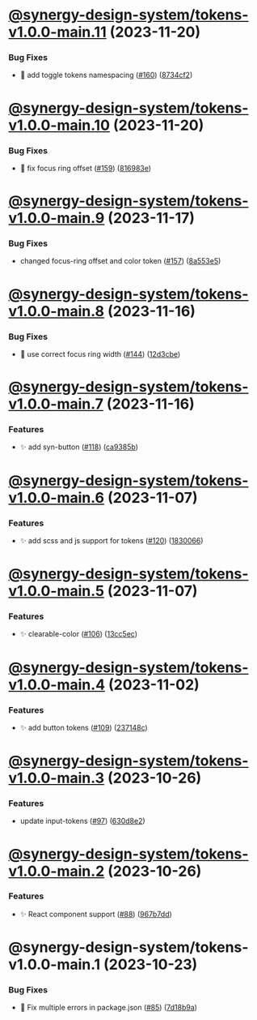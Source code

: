 # [@synergy-design-system/tokens-v1.0.0-main.11](https://github.com/SickDesignSystem/synergy/compare/tokens/1.0.0-main.10...tokens/1.0.0-main.11) (2023-11-20)


### Bug Fixes

* 🐛 add toggle tokens namespacing ([#160](https://github.com/SickDesignSystem/synergy/issues/160)) ([8734cf2](https://github.com/SickDesignSystem/synergy/commit/8734cf201e199defa23ff1419f20fa1efdf2fc56))

# [@synergy-design-system/tokens-v1.0.0-main.10](https://github.com/SickDesignSystem/synergy/compare/tokens/1.0.0-main.9...tokens/1.0.0-main.10) (2023-11-20)


### Bug Fixes

* 🐛 fix focus ring offset ([#159](https://github.com/SickDesignSystem/synergy/issues/159)) ([816983e](https://github.com/SickDesignSystem/synergy/commit/816983ed01d22c5aa0bda18892e399d26462b1ef))

# [@synergy-design-system/tokens-v1.0.0-main.9](https://github.com/SickDesignSystem/synergy/compare/tokens/1.0.0-main.8...tokens/1.0.0-main.9) (2023-11-17)


### Bug Fixes

* changed focus-ring offset and color token ([#157](https://github.com/SickDesignSystem/synergy/issues/157)) ([8a553e5](https://github.com/SickDesignSystem/synergy/commit/8a553e53ca31e3ac5fa44c176fbeec5797cf37a9))

# [@synergy-design-system/tokens-v1.0.0-main.8](https://github.com/SickDesignSystem/synergy/compare/tokens/1.0.0-main.7...tokens/1.0.0-main.8) (2023-11-16)


### Bug Fixes

* 🐛 use correct focus ring width ([#144](https://github.com/SickDesignSystem/synergy/issues/144)) ([12d3cbe](https://github.com/SickDesignSystem/synergy/commit/12d3cbe9241a4edca0afabc20dad74cd9874d3b0))

# [@synergy-design-system/tokens-v1.0.0-main.7](https://github.com/SickDesignSystem/synergy/compare/tokens/1.0.0-main.6...tokens/1.0.0-main.7) (2023-11-16)


### Features

* ✨ add syn-button ([#118](https://github.com/SickDesignSystem/synergy/issues/118)) ([ca9385b](https://github.com/SickDesignSystem/synergy/commit/ca9385beef3f868679d51088d3fa372423277223))

# [@synergy-design-system/tokens-v1.0.0-main.6](https://github.com/SickDesignSystem/synergy/compare/tokens/1.0.0-main.5...tokens/1.0.0-main.6) (2023-11-07)


### Features

* ✨ add scss and js support for tokens ([#120](https://github.com/SickDesignSystem/synergy/issues/120)) ([1830066](https://github.com/SickDesignSystem/synergy/commit/1830066b12a061013a4fb67adaf0856de11f5e9a))

# [@synergy-design-system/tokens-v1.0.0-main.5](https://github.com/SickDesignSystem/synergy/compare/tokens/1.0.0-main.4...tokens/1.0.0-main.5) (2023-11-07)


### Features

* ✨ clearable-color ([#106](https://github.com/SickDesignSystem/synergy/issues/106)) ([13cc5ec](https://github.com/SickDesignSystem/synergy/commit/13cc5ecd0a9f4776dae711c78a3d9e40a0d930e8))

# [@synergy-design-system/tokens-v1.0.0-main.4](https://github.com/SickDesignSystem/synergy/compare/tokens/1.0.0-main.3...tokens/1.0.0-main.4) (2023-11-02)


### Features

* ✨ add button tokens ([#109](https://github.com/SickDesignSystem/synergy/issues/109)) ([237148c](https://github.com/SickDesignSystem/synergy/commit/237148ccf64be74fc3721dc5381010c5495890f8))

# [@synergy-design-system/tokens-v1.0.0-main.3](https://github.com/SickDesignSystem/synergy/compare/tokens/1.0.0-main.2...tokens/1.0.0-main.3) (2023-10-26)


### Features

* update input-tokens ([#97](https://github.com/SickDesignSystem/synergy/issues/97)) ([630d8e2](https://github.com/SickDesignSystem/synergy/commit/630d8e25b053daae1c78944e5e56577aead1a6c2))

# [@synergy-design-system/tokens-v1.0.0-main.2](https://github.com/SickDesignSystem/synergy/compare/tokens/1.0.0-main.1...tokens/1.0.0-main.2) (2023-10-26)


### Features

* ✨ React component support ([#88](https://github.com/SickDesignSystem/synergy/issues/88)) ([967b7dd](https://github.com/SickDesignSystem/synergy/commit/967b7ddce3f2e1f6a1c55898c1368f0560947101))

# @synergy-design-system/tokens-v1.0.0-main.1 (2023-10-23)


### Bug Fixes

* 🤔 Fix multiple errors in package.json ([#85](https://github.com/SickDesignSystem/synergy/issues/85)) ([7d18b9a](https://github.com/SickDesignSystem/synergy/commit/7d18b9a43c836a33f9f1beaefd18c4c2abf937c4))
